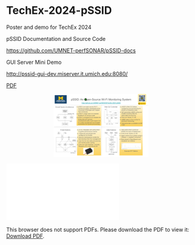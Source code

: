 # TechEx-2024-pSSID
Poster and demo for TechEx 2024

pSSID Documentation and Source Code

https://github.com/UMNET-perfSONAR/pSSID-docs

GUI Server Mini Demo

http://pssid-gui-dev.miserver.it.umich.edu:8080/

[PDF](images/TechEx_2024_pSSID_poster.pdf)

<p align="center">
<img src="images/TechEx_2024_pSSID_poster.pdf" width="50%"></img>
</p>

<object data="[http://yoursite.com/the.pdf](https://github.com/UMNET-perfSONAR/TechEx-2024-pSSID/blob/main/images/TechEx_2024_pSSID_poster.pdf)" type="application/pdf" width="700px" height="700px">
    <embed src="[http://yoursite.com/the.pdf](https://github.com/UMNET-perfSONAR/TechEx-2024-pSSID/blob/main/images/TechEx_2024_pSSID_poster.pdf)">
        <p>This browser does not support PDFs. Please download the PDF to view it: <a href="http://yoursite.com/the.pdf">Download PDF</a>.</p>
    </embed>
</object>
